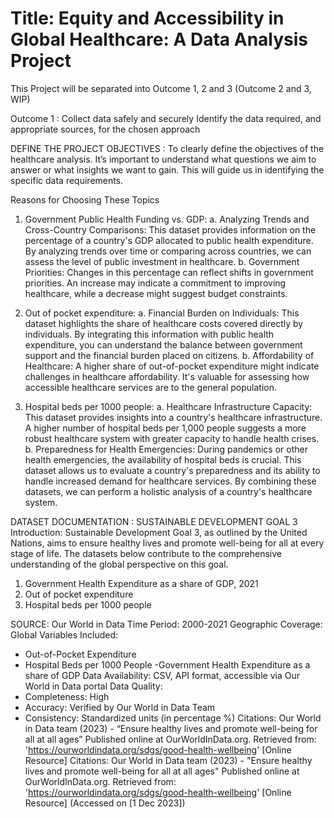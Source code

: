 # Title: Equity and Accessibility in Global Healthcare: A Data Analysis Project 
This Project will be separated into Outcome 1, 2 and 3 (Outcome 2 and 3, WIP)

Outcome 1 : Collect data safely and securely
Identify the data required, and appropriate sources, for the chosen approach

DEFINE THE PROJECT OBJECTIVES :
To clearly define the objectives of the healthcare analysis. It’s important to understand what questions we aim to answer or what insights we want to gain. This will guide us in identifying the specific data requirements.

Reasons for Choosing These Topics
1.	Government Public Health Funding vs. GDP:
a.	Analyzing Trends and Cross-Country Comparisons: This dataset provides information on the percentage of a country's GDP allocated to public health expenditure. By analyzing trends over time or comparing across countries, we can assess the level of public investment in healthcare.
b.	Government Priorities: Changes in this percentage can reflect shifts in government priorities. An increase may indicate a commitment to improving healthcare, while a decrease might suggest budget constraints.

2.	Out of pocket expenditure:
a.	Financial Burden on Individuals:  This dataset highlights the share of healthcare costs covered directly by individuals. By integrating this information with public health expenditure, you can understand the balance between government support and the financial burden placed on citizens.
b.	Affordability of Healthcare: A higher share of out-of-pocket expenditure might indicate challenges in healthcare affordability. It's valuable for assessing how accessible healthcare services are to the general population.

3.	 Hospital beds per 1000 people:
a.	Healthcare Infrastructure Capacity: This dataset provides insights into a country's healthcare infrastructure. A higher number of hospital beds per 1,000 people suggests a more robust healthcare system with greater capacity to handle health crises.
b.	Preparedness for Health Emergencies: During pandemics or other health emergencies, the availability of hospital beds is crucial. This dataset allows us to evaluate a country's preparedness and its ability to handle increased demand for healthcare services.
By combining these datasets, we can perform a holistic analysis of a country's healthcare system. 

DATASET DOCUMENTATION : SUSTAINABLE DEVELOPMENT GOAL 3
Introduction: Sustainable Development Goal 3, as outlined by the United Nations, aims to ensure healthy lives and promote well-being for all at every stage of life. The datasets below contribute to the comprehensive understanding of the global perspective on this goal.
1.	Government Health Expenditure as a share of GDP, 2021
2.	Out of pocket expenditure
3.	Hospital beds per 1000 people

SOURCE: Our World in Data
Time Period: 2000-2021
Geographic Coverage: Global
Variables Included:
  - Out-of-Pocket Expenditure
  - Hospital Beds per 1000 People
  -Government Health Expenditure as a share of GDP
Data Availability: CSV, API format, accessible via Our World in Data portal
Data Quality:
  - Completeness: High
  - Accuracy: Verified by Our World in Data Team
  - Consistency: Standardized units (in percentage %)
Citations:
Our World in Data team (2023) - “Ensure healthy lives and promote well-being for all at all ages” Published online at OurWorldInData.org. Retrieved from: 'https://ourworldindata.org/sdgs/good-health-wellbeing' [Online Resource]
Citations: Our World in Data team (2023) - "Ensure healthy lives and promote well-being for all at all ages" Published online at OurWorldInData.org. Retrieved from: 'https://ourworldindata.org/sdgs/good-health-wellbeing' [Online Resource] (Accessed on [1 Dec 2023])

